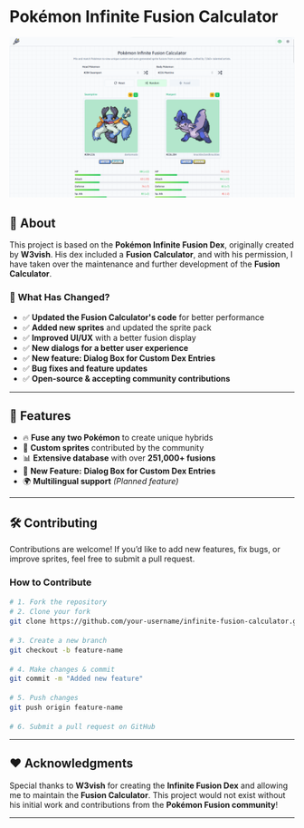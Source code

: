 # **Pokémon Infinite Fusion Calculator**  

![Fusion Preview](https://raw.githubusercontent.com/Kampita/infinite-fusion-calculator/refs/heads/main/public/images/og/infinite-fusion-calculator.png)  

## 📜 **About**  

This project is based on the **Pokémon Infinite Fusion Dex**, originally created by **W3vish**. His dex included a **Fusion Calculator**, and with his permission, I have taken over the maintenance and further development of the **Fusion Calculator**.  

### 🔄 **What Has Changed?**  

- ✅ **Updated the Fusion Calculator's code** for better performance  
- ✅ **Added new sprites** and updated the sprite pack  
- ✅ **Improved UI/UX** with a better fusion display  
- ✅ **New dialogs for a better user experience**  
- ✅ **New feature: Dialog Box for Custom Dex Entries**  
- ✅ **Bug fixes and feature updates**  
- ✅ **Open-source & accepting community contributions**  

---

## 🚀 **Features**  

- 🔥 **Fuse any two Pokémon** to create unique hybrids  
- 🎨 **Custom sprites** contributed by the community  
- 📊 **Extensive database** with over **251,000+ fusions**  
- 📝 **New Feature:** **Dialog Box for Custom Dex Entries**  
- 🌍 **Multilingual support** *(Planned feature)* 
---

## 🛠️ **Contributing**  

Contributions are welcome! If you’d like to add new features, fix bugs, or improve sprites, feel free to submit a pull request.  

### **How to Contribute**  

```sh
# 1. Fork the repository
# 2. Clone your fork
git clone https://github.com/your-username/infinite-fusion-calculator.git

# 3. Create a new branch
git checkout -b feature-name

# 4. Make changes & commit
git commit -m "Added new feature"

# 5. Push changes
git push origin feature-name

# 6. Submit a pull request on GitHub
```  

---

## ❤️ **Acknowledgments**  

Special thanks to **W3vish** for creating the **Infinite Fusion Dex** and allowing me to maintain the **Fusion Calculator**. This project would not exist without his initial work and contributions from the **Pokémon Fusion community**!  

---
